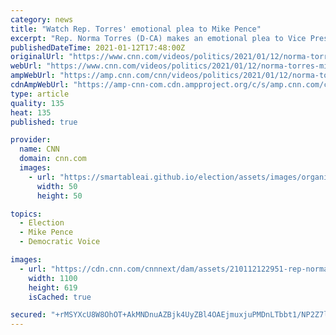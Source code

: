 ```yaml
---
category: news
title: "Watch Rep. Torres' emotional plea to Mike Pence"
excerpt: "Rep. Norma Torres (D-CA) makes an emotional plea to Vice President Mike Pence during a House debate on a bill which would call for President Trump to be removed by the 25th Amendment."
publishedDateTime: 2021-01-12T17:48:00Z
originalUrl: "https://www.cnn.com/videos/politics/2021/01/12/norma-torres-mike-pence-attack-on-democracy-nr-vpx.cnn"
webUrl: "https://www.cnn.com/videos/politics/2021/01/12/norma-torres-mike-pence-attack-on-democracy-nr-vpx.cnn"
ampWebUrl: "https://amp.cnn.com/cnn/videos/politics/2021/01/12/norma-torres-mike-pence-attack-on-democracy-nr-vpx.cnn"
cdnAmpWebUrl: "https://amp-cnn-com.cdn.ampproject.org/c/s/amp.cnn.com/cnn/videos/politics/2021/01/12/norma-torres-mike-pence-attack-on-democracy-nr-vpx.cnn"
type: article
quality: 135
heat: 135
published: true

provider:
  name: CNN
  domain: cnn.com
  images:
    - url: "https://smartableai.github.io/election/assets/images/organizations/cnn.com-50x50.jpg"
      width: 50
      height: 50

topics:
  - Election
  - Mike Pence
  - Democratic Voice

images:
  - url: "https://cdn.cnn.com/cnnnext/dam/assets/210112122951-rep-norma-torres-super-tease.jpg"
    width: 1100
    height: 619
    isCached: true

secured: "+rMSYXcU8W8OhOT+AkMNDnuAZBjk4UyZBl4OAEjmuxjuPMDnLTbbt1/NP2Z7lCvY2M1En74UTQS8B5zhAnjBDgYHA+3Ou1i7Diu0TFDj4Xu3T19qoEPoQQYgOjaagroJUWbsa5Dsn8YgUP3Ct1Vp/MGDP34rWA2FbvMzTpYhRL2Y0cVKUHvWiR3O71aPmwqB8DSooafPao7TX9p2Wd4r/oXI2tO1LHHSpD6xU5Iuq0c+HCcaeSmjvpRvLILMoTYInyvC5bK2IK8197130rn76TNFlUZxD9c1BpswWEErKxYibhZh2qi3mNkryQh60txyEG36MtVNK47SFEFmjV4c/ZqW3DdESXr0BRKQhyI4SLM=;nFZbPPGewV+7QhUuE4jtVg=="
---
```


